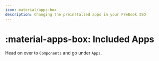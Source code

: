 ```yaml
---
icon: material/apps-box
description: Changing the preinstalled apps in your PreBook ISO
---
```


# :material-apps-box: Included Apps

Head on over to `Components` and go under `Apps`.